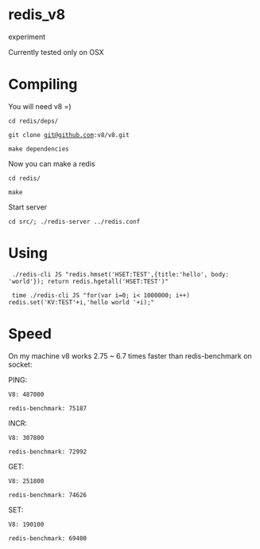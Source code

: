 redis_v8
========

experiment

Currently tested only on OSX


Compiling
=========

You will need v8 =)

<code>cd redis/deps/</code>

<code>git clone git@github.com:v8/v8.git</code>

<code>make dependencies</code>

Now you can make a redis

<code>cd redis/</code>

<code>make</code>

Start server

<code>cd src/; ./redis-server ../redis.conf</code>

Using
=====

<code> ./redis-cli JS "redis.hmset('HSET:TEST',{title:'hello', body: 'world'}); return redis.hgetall('HSET:TEST')" </code>


<code> time ./redis-cli JS "for(var i=0; i< 1000000; i++) redis.set('KV:TEST'+i,'hello world '+i);" </code>

Speed
=====

On my machine v8 works 2.75 ~ 6.7 times faster than redis-benchmark on socket:

PING: 
	
	V8: 487000
	
	redis-benchmark: 75187

INCR:
	
	V8: 307800
	
	redis-benchmark: 72992

GET:
	
	V8: 251800
	
	redis-benchmark: 74626

SET:
	
	V8: 190100
	
	redis-benchmark: 69400
